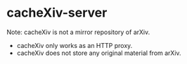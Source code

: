 # cacheXiv-server
Note: cacheXiv is not a mirror repository of arXiv.
- cacheXiv only works as an HTTP proxy.
- cacheXiv does not store any original material from arXiv.
